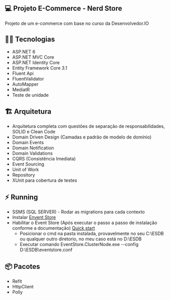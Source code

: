 ## :computer: Projeto E-Commerce - Nerd Store

Projeto de um e-commerce com base no curso da Desenvolvedor.IO

## :woman_technologist: Tecnologias
- ASP.NET 6
- ASP.NET MVC Core
- ASP.NET Identity Core
- Entity Framework Core 3.1
- Fluent Api
- FluentValidator
- AutoMapper
- MediatR
- Teste de unidade

## :building_construction: Arquitetura
- Arquitetura completa com questões de separação de responsabilidades, SOLID e Clean Code
- Domain Driven Design (Camadas e padrão de modelo de domínio)
- Domain Events
- Domain Notification
- Domain Validations
- CQRS (Consistência Imediata)
- Event Sourcing
- Unit of Work
- Repository
- XUnit para cobertura de testes

## :zap: Running
- SSMS (SQL SERVER) - Rodar as migrations para cada contexto
- Instalar [Envent Store](https://developers.eventstore.com/)
- Habilitar o Event Store (Após executar o passo a passo de instalação conforme a documentação) [Quick start](https://developers.eventstore.com/server/v21.2/docs/installation/#configuration-wizard)
  - Posicionar o cmd na pasta instalada, provavelmente no seu C:\ESDB ou qualquer outro diretorio, no meu caso está no D:\ESDB
  - Executar comando EventStore.ClusterNode.exe --config D:\ESDB\eventstore.conf

## :package: Pacotes
- Refit
- HttpClient
- Polly
